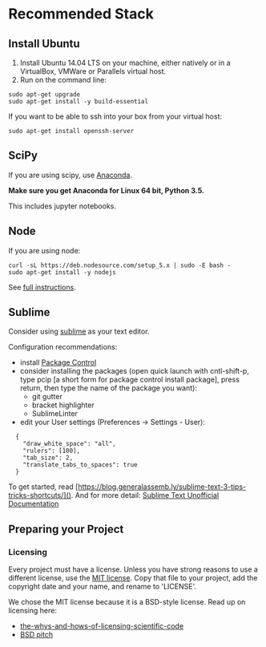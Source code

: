 
# Recommended Stack


## Install Ubuntu


1. Install Ubuntu 14.04 LTS on your machine, either natively or in a VirtualBox, VMWare or Parallels virtual host.
2. Run on the command line:

```
sudo apt-get upgrade
sudo apt-get install -y build-essential
```

If you want to be able to ssh into your box from your virtual host:

```
sudo apt-get install openssh-server
```


## SciPy

If you are using scipy, use [Anaconda](https://www.continuum.io/downloads). 

**Make sure you get Anaconda for Linux 64 bit, Python 3.5.**

This includes jupyter notebooks.

## Node

If you are using node:

```
curl -sL https://deb.nodesource.com/setup_5.x | sudo -E bash -
sudo apt-get install -y nodejs

```
See [full instructions](https://nodejs.org/en/download/package-manager/).


## Sublime

Consider using [sublime](https://www.sublimetext.com) as your text editor.

Configuration recommendations:

- install [Package Control](https://packagecontrol.io/installation#st2)
- consider installing the packages (open quick launch with cntl-shift-p, type pcip [a short form for package control install package], press return, then type the name of the package you want):
  - git gutter
  - bracket highlighter
  - SublimeLinter
- edit your User settings (Preferences -> Settings - User):

```
  {
    "draw_white_space": "all",
    "rulers": [100],
    "tab_size": 2,
    "translate_tabs_to_spaces": true
  }
```

To get started, read [https://blog.generalassemb.ly/sublime-text-3-tips-tricks-shortcuts/]().
And for more detail: [Sublime Text Unofficial Documentation](http://docs.sublimetext.info/en/latest/)

## Preparing your Project

### Licensing


Every project must have a license. Unless you have strong reasons to use a different license, use the [MIT license](./sample-LICENSE). Copy that file to your project, add the copyright date and your name, and rename to 'LICENSE'.

We chose the MIT license because it is a BSD-style license. Read up on licensing here:

- [the-whys-and-hows-of-licensing-scientific-code](http://www.astrobetter.com/blog/2014/03/10/the-whys-and-hows-of-licensing-scientific-code/) 
- [BSD pitch](http://nipy.sourceforge.net/nipy/stable/faq/johns_bsd_pitch.html)
